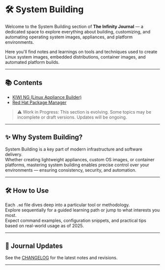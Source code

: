 # 🛠️ System Building

Welcome to the System Building section of **The Infinity Journal** — a dedicated space to explore everything about building, customizing, and automating operating system images, appliances, and platform environments.

Here you'll find notes and learnings on tools and techniques used to create Linux system images, embedded distributions, container images, and automated platform builds.

---

## 📚 Contents

- [KIWI NG (Linux Appliance Builder)](./kiwi-ng.md)
- [Red Hat Package Manager](./rpm.md)

> ⚠️ Work in Progress: This section is evolving. Some topics may be incomplete or draft versions. Updates will be ongoing.

---

## ✨ Why System Building?

System Building is a key part of modern infrastructure and software delivery.  
Whether creating lightweight appliances, custom OS images, or container platforms, mastering system building enables precise control over your environments — ensuring consistency, security, and automation.

---

## 🛠️ How to Use

Each `.md` file dives deep into a particular tool or methodology.  
Explore sequentially for a guided learning path or jump to what interests you most.  
Expect command examples, configuration snippets, and practical tips based on real-world usage as of 2025.

---

## 📅 Journal Updates

See the [CHANGELOG](../CHANGELOG.md) for the latest notes and revisions.

---
